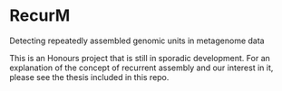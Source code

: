 # RecurM
Detecting repeatedly assembled genomic units in metagenome data

This is an Honours project that is still in sporadic development.
For an explanation of the concept of recurrent assembly and our interest in it, please see the thesis included in this repo.
